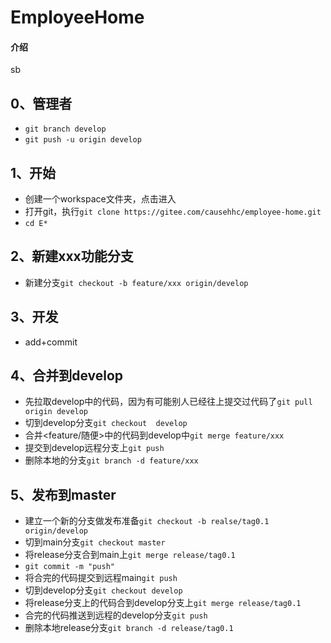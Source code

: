 # EmployeeHome

#### 介绍
sb

## 0、管理者
- `git branch develop`
- `git push -u origin develop`
## 1、开始
- 创建一个workspace文件夹，点击进入
- 打开git，执行`git clone https://gitee.com/causehhc/employee-home.git`
- `cd E*`
## 2、新建xxx功能分支
- 新建分支`git checkout -b feature/xxx origin/develop`
## 3、开发
- add+commit
## 4、合并到develop
- 先拉取develop中的代码，因为有可能别人已经往上提交过代码了`git pull origin develop`
- 切到develop分支`git checkout  develop`
- 合并<feature/随便>中的代码到develop中`git merge feature/xxx`
- 提交到develop远程分支上`git push`
- 删除本地的分支`git branch -d feature/xxx`
## 5、发布到master
- 建立一个新的分支做发布准备`git checkout -b realse/tag0.1 origin/develop`
- 切到main分支`git checkout master`
- 将release分支合到main上`git merge release/tag0.1`
- `git commit -m "push"`
- 将合完的代码提交到远程main`git push`
- 切到develop分支`git checkout develop`
- 将release分支上的代码合到develop分支上`git merge release/tag0.1`
- 合完的代码推送到远程的develop分支`git push`
- 删除本地release分支`git branch -d release/tag0.1`